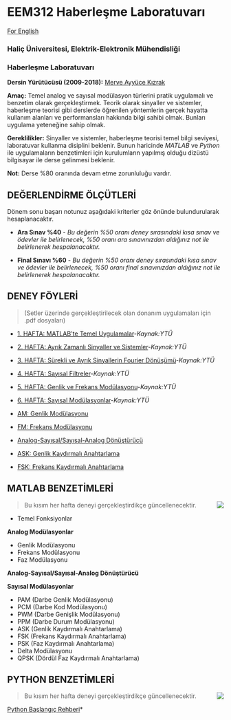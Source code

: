 # EEM312 Haberleşme Laboratuvarı 
[For English](https://github.com/ayyucekizrak/EEM312-Haberlesme-Laboratuvari/blob/master/README_ENG.md)

### Haliç Üniversitesi, Elektrik-Elektronik Mühendisliği 
### Haberleşme Laboratuvarı

**Dersin Yürütücüsü (2009-2018):** [Merve Ayyüce Kızrak](http://www.ayyucekizrak.com/)

**Amaç:** Temel analog ve sayısal modülasyon türlerini pratik uygulamalı ve benzetim olarak gerçekleştirmek. Teorik olarak sinyaller ve sistemler, haberleşme teorisi gibi derslerde öğrenilen yöntemlerin gerçek hayatta kullanım alanları ve performansları hakkında bilgi sahibi olmak. Bunları uygulama yeteneğine sahip olmak.

**Gereklilikler:** Sinyaller ve sistemler, haberleşme teorisi temel bilgi seviyesi, laboratuvar kullanma disiplini beklenir. Bunun haricinde *MATLAB* ve *Python* ile uygulamaların benzetimleri için kurulumların yapılmış olduğu dizüstü bilgisayar ile derse gelinmesi beklenir.

**Not:** Derse %80 oranında devam etme zorunluluğu vardır.



## DEĞERLENDİRME ÖLÇÜTLERİ

Dönem sonu başarı notunuz aşağıdaki kriterler göz önünde bulundurularak hesaplanacaktır. 

* **Ara Sınav %40** - *Bu değerin %50 oranı deney sırasındaki kısa sınav ve ödevler ile belirlenecek, %50 oranı ara sınavınızdan aldığınız not ile belirlenerek hespalanacaktır.*

* **Final Sınavı %60** - *Bu değerin %50 oranı deney sırasındaki kısa sınav ve ödevler ile belirlenecek, %50 oranı final sınavınızdan  aldığınız not ile belirlenerek hespalanacaktır.*

## DENEY FÖYLERİ 
> (Setler üzerinde gerçekleştirilecek olan donanım uygulamaları için .pdf dosyaları)

- [1. HAFTA: MATLAB'te Temel Uygulamalar](https://github.com/ayyucekizrak/EEM312-Haberlesme-Laboratuvari/blob/master/DENEY1.pdf)-*Kaynak:YTÜ*
- [2. HAFTA: Ayrık Zamanlı Sinyaller ve Sistemler](https://github.com/ayyucekizrak/EEM312-Haberlesme-Laboratuvari/blob/master/DENEY2.pdf)-*Kaynak:YTÜ*
- [3. HAFTA: Sürekli ve Ayrık Sinyallerin Fourier Dönüşümü](https://github.com/ayyucekizrak/EEM312-Haberlesme-Laboratuvari/blob/master/DENEY3.pdf)-*Kaynak:YTÜ*
- [4. HAFTA: Sayısal Filtreler](https://github.com/ayyucekizrak/EEM312-Haberlesme-Laboratuvari/blob/master/DENEY4.pdf)-*Kaynak:YTÜ*
- [5. HAFTA: Genlik ve Frekans Modülasyonu](https://github.com/ayyucekizrak/EEM312-Haberlesme-Laboratuvari/blob/master/DENEY5.pdf)-*Kaynak:YTÜ*
- [6. HAFTA: Sayısal Modülasyonlar](https://github.com/ayyucekizrak/EEM312-Haberlesme-Laboratuvari/blob/master/DENEY6.pdf)-*Kaynak:YTÜ*

- [AM: Genlik Modülasyonu](https://github.com/ayyucekizrak/EEM312-Haberlesme-Laboratuvari/blob/master/GM.pdf)
- [FM: Frekans Modülasyonu](https://github.com/ayyucekizrak/EEM312-Haberlesme-Laboratuvari/blob/master/FM.pdf)
- [Analog-Sayısal/Sayısal-Analog Dönüştürücü](https://github.com/ayyucekizrak/EEM312-Haberlesme-Laboratuvari/blob/master/ADC_DAC.pdf)
- [ASK: Genlik Kaydırmalı Anahtarlama](https://github.com/ayyucekizrak/EEM312-Haberlesme-Laboratuvari/blob/master/ASK.pdf)
- [FSK: Frekans Kaydırmalı Anahtarlama](https://github.com/ayyucekizrak/EEM312-Haberlesme-Laboratuvari/blob/master/FSK.pdf)

## MATLAB BENZETİMLERİ
<img align="right" src="https://www.computerhope.com/jargon/m/matlab-logo.jpg">

> Bu kısım her hafta deneyi gerçekleştirdikçe güncellenecektir. 

- Temel Fonksiyonlar

**Analog Modülasyonlar**
- Genlik Modülasyonu
- Frekans Modülasyonu
- Faz Modülasyonu

**Analog-Sayısal/Sayısal-Analog Dönüştürücü**

**Sayısal Modülasyonlar**
- PAM (Darbe Genlik Modülasyonu)
- PCM (Darbe Kod Modülasyonu)
- PWM (Darbe Genişlik Modülasyonu)
- PPM (Darbe Durum Modülasyonu)
- ASK (Genlik Kaydırmalı Anahtarlama)
- FSK (Frekans Kaydırmalı Anahtarlama)
- PSK (Faz Kaydırmalı Anahtarlama)
- Delta Modülasyonu
- QPSK (Dördül Faz Kaydırmalı Anahtarlama)


## PYTHON BENZETİMLERİ
<img align="right" src="https://www.101computing.net/wp/wp-content/uploads/python-logo-1.png">


> Bu kısım her hafta deneyi gerçekleştirdikçe güncellenecektir. 

[Python Başlangıç Rehberi]()*

